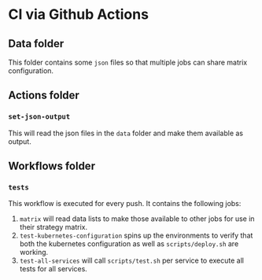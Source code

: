 # CI via Github Actions

## Data folder

This folder contains some `json` files so that multiple jobs can share matrix configuration.

## Actions folder

### `set-json-output`

This will read the json files in the `data` folder and make them available as output.

## Workflows folder

### `tests`

This workflow is executed for every push.
It contains the following jobs:

1. `matrix` will read data lists to make those available to other jobs for use in their strategy matrix.
1. `test-kubernetes-configuration` spins up the environments to verify that both the kubernetes configuration as well as `scripts/deploy.sh` are working.
1. `test-all-services` will call `scripts/test.sh` per service to execute all tests for all services. 
